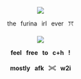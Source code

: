 <p align="center"
  
![](https://komarev.com/ghpvc/?username=mymsuns&color=BAEBD4&label=⟡)

<p align="center">
  the⠀furina⠀irl⠀ever⠀ꔫ
  <h4 align="center">
  <img src="https://github.com/user-attachments/assets/e8792337-1d96-4bb4-b38e-f6d9342a520a"/>
</p>
<p align="center"> feel⠀free⠀to⠀c+h⠀!</p>
<p align="center"> mostly⠀afk⠀𓏵⠀w2i
